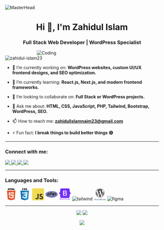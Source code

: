 ![MasterHead](https://1.bp.blogspot.com/-7A4WynwLsMw/XbBpCXG8fHI/AAAAAAAAMt4/uOa1bpLskYgrwGbllhSu2SDj_Mig8SXJQCLcBGAsYHQ/s1600/2000_600px.gif)

<h1 align="center">Hi 👋, I'm Zahidul Islam</h1>
<h3 align="center">Full Stack Web Developer | WordPress Specialist</h3>

<img align="right" alt="Coding" width="400" src="https://cdn.dribbble.com/users/1162077/screenshots/3848914/programmer.gif" />

<p align="left"> 
  <img src="https://komarev.com/ghpvc/?username=zahidul-islam23&label=Profile%20views&color=0e75b6&style=flat" alt="zahidul-islam23" />
</p>

- 🔭 I’m currently working on: **WordPress websites, custom UI/UX frontend designs, and SEO optimization.**

- 🌱 I’m currently learning: **React.js, Next.js, and modern frontend frameworks.**

- 👯 I’m looking to collaborate on: **Full Stack or WordPress projects.**

- 💬 Ask me about: **HTML, CSS, JavaScript, PHP, Tailwind, Bootstrap, WordPress, SEO.**

- 📫 How to reach me: **zahidulislamnaim23@gmail.com**

- ⚡ Fun fact: **I break things to build better things 😅**

---

<h3 align="left">Connect with me:</h3>
<p align="left">
  <a href="https://github.com/zahidul-islam23" target="_blank">
    <img src="https://img.shields.io/github/followers/zahidul-islam23?label=Follow&style=social" />
  </a>
  <a href="https://www.linkedin.com/in/zahidul-islam-naim23/" target="_blank">
    <img src="https://img.shields.io/badge/LinkedIn-blue?logo=linkedin&style=for-the-badge" />
  </a>
  <a href="https://www.facebook.com/zahidulislam.naim/" target="_blank">
    <img src="https://img.shields.io/badge/Facebook-1877F2?logo=facebook&style=for-the-badge&logoColor=white" />
  </a>
  <a href="https://www.instagram.com/zahidul_islam_naim/" target="_blank">
    <img src="https://img.shields.io/badge/Instagram-E4405F?logo=instagram&style=for-the-badge&logoColor=white" />
  </a>
</p>

---

<h3 align="left">Languages and Tools:</h3>
<p align="left">
  <img src="https://raw.githubusercontent.com/devicons/devicon/master/icons/html5/html5-original-wordmark.svg" alt="html" width="40" height="40"/>
  <img src="https://raw.githubusercontent.com/devicons/devicon/master/icons/css3/css3-original-wordmark.svg" alt="css" width="40" height="40"/>
  <img src="https://raw.githubusercontent.com/devicons/devicon/master/icons/javascript/javascript-original.svg" alt="js" width="40" height="40"/>
  <img src="https://raw.githubusercontent.com/devicons/devicon/master/icons/php/php-original.svg" alt="php" width="40" height="40"/>
  <img src="https://raw.githubusercontent.com/devicons/devicon/master/icons/bootstrap/bootstrap-plain-wordmark.svg" alt="bootstrap" width="40" height="40"/>
  <img src="https://www.vectorlogo.zone/logos/tailwindcss/tailwindcss-icon.svg" alt="tailwind" width="40" height="40"/>
  <img src="https://raw.githubusercontent.com/devicons/devicon/master/icons/wordpress/wordpress-original.svg" alt="wordpress" width="40" height="40"/>
  <img src="https://www.vectorlogo.zone/logos/figma/figma-icon.svg" alt="figma" width="40" height="40"/>
</p>

---

<div align="center">
  <img src="https://github-readme-stats.vercel.app/api?username=zahidul-islam23&show_icons=true&theme=tokyonight&count_private=true" height="150" />
  <img src="https://github-readme-stats.vercel.app/api/top-langs/?username=zahidul-islam23&layout=compact&theme=tokyonight" height="150" />
</div>

<p align="center">
  <img src="https://github-readme-streak-stats.herokuapp.com/?user=zahidul-islam23&theme=tokyonight" />
</p>
